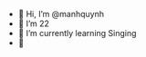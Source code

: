 - 👋 Hi, I’m @manhquynh
- 👀 I’m 22
- 🌱 I’m currently learning Singing
- 💞️ 


<!---
proteenteen/proteenteen is a ✨ special ✨ repository because its `README.md` (this file) appears on your GitHub profile.
You can click the Preview link to take a look at your changes.
--->

